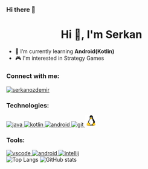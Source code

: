 ### Hi there 👋

<!--
**serkan-ozdemir/serkan-ozdemir** is a ✨ _special_ ✨ repository because its `README.md` (this file) appears on your GitHub profile.

Here are some ideas to get you started:

- 🔭 I’m currently working on ...
- 🌱 I’m currently learning ...
- 👯 I’m looking to collaborate on ...
- 🤔 I’m looking for help with ...
- 💬 Ask me about ...
- 📫 How to reach me: ...
- 😄 Pronouns: ...
- ⚡ Fun fact: ...
-->
<h1 align="center">Hi 👋, I'm Serkan</h1>

- 🌱 I’m currently learning **Android(Kotlin)**
- 🎮 I'm interested in Strategy Games

<h3 align="left">Connect with me:</h3>
<p align="left">
<a href="https://www.linkedin.com/in/serkanozdmr/" target="blank"><img align="center" src="https://velanovascular.com/wp-content/uploads/2020/06/LinkedIn.png" alt="serkanozdemir" height="30" width="30" /></a>
</p>

<h3 align="left">Technologies:</h3>
<p align="left"> 
<a href="https://www.oracle.com/java/" target="_blank"> <img src="https://upload.wikimedia.org/wikipedia/tr/2/2e/Java_Logo.svg" alt="java" width="30" height="30"/> </a>
<a href="https://kotlinlang.org/" target="_blank"> <img src="https://upload.wikimedia.org/wikipedia/commons/7/74/Kotlin_Icon.png" alt="kotlin" width="30" height="30"/> </a>
<a href="https://developer.android.com/" target="_blank"> <img src="https://www.vectorlogo.zone/logos/android/android-icon.svg" alt="android" width="30" height="30"/> </a>
<a href="https://git-scm.com/" target="_blank"> <img src="https://www.vectorlogo.zone/logos/git-scm/git-scm-icon.svg" alt="git" width="30" height="30"/> </a>
<a href="https://www.linux.org/" target="_blank"> <img src="https://raw.githubusercontent.com/devicons/devicon/master/icons/linux/linux-original.svg" alt="linux" width="30" height="30"/> </a> 
  
<h3 align="left">Tools:</h3>
<a href="https://code.visualstudio.com/" target="_blank"> <img src="https://upload.wikimedia.org/wikipedia/commons/thumb/9/9a/Visual_Studio_Code_1.35_icon.svg/1024px-Visual_Studio_Code_1.35_icon.svg.png" alt="vscode" width="30" height="30"/> </a>
<a href="https://developer.android.com/studio" target="_blank"> <img src="https://upload.wikimedia.org/wikipedia/commons/thumb/9/95/Android_Studio_Icon_3.6.svg/768px-Android_Studio_Icon_3.6.svg.png" alt="android" width="30" height="30"/> </a> 
<a href="https://www.jetbrains.com/idea/" target="_blank"> <img src="https://upload.wikimedia.org/wikipedia/commons/9/9c/IntelliJ_IDEA_Icon.svg" alt="intellij" width="30" height="30"/> </a> 

<div>
  <img alt="Top Langs" src="https://github-readme-stats.vercel.app/api/top-langs/?username=serkan-ozdemir&bg_color=151515&title_color=e63946&text_color=9f9f9f"/>
  <img align="top"  alt="GitHub stats" src="https://github-readme-stats.vercel.app/api/?username=serkan-ozdemir&show_icons=true&title_color=e63946&count_private=true&icon_color=e76f51&text_color=9f9f9f&bg_color=151515"/>
</div>
